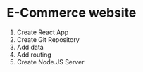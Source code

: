# E-Commerce website
1. Create React App
2. Create Git Repository
3. Add data
5. Add routing
6. Create Node.JS Server